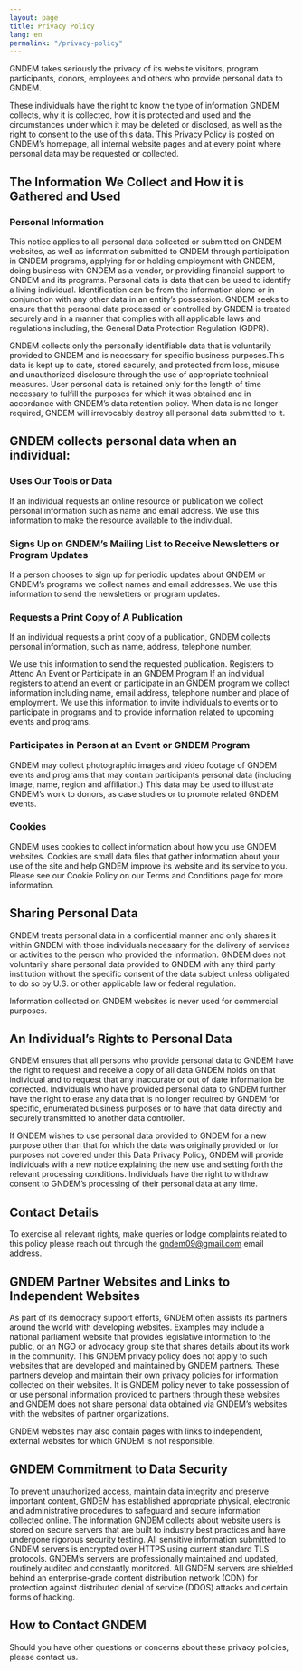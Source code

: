 ```yaml
---
layout: page
title: Privacy Policy
lang: en
permalink: "/privacy-policy"
---
```

GNDEM takes seriously the privacy of its website visitors, program participants, donors, employees and others who provide personal data to GNDEM.

These individuals have the right to know the type of information GNDEM collects, why it is collected, how it is protected and used and the circumstances under which it may be deleted or disclosed, as well as the right to consent to the use of this data. This Privacy Policy is posted on GNDEM’s homepage, all internal website pages and at every point where personal data may be requested or collected.

## The Information We Collect and How it is Gathered and Used
### Personal Information
This notice applies to all personal data collected or submitted on GNDEM websites, as well as information submitted to GNDEM through participation in GNDEM programs, applying for or holding employment with GNDEM, doing business with GNDEM as a vendor, or providing financial support to GNDEM and its programs. Personal data is data that can be used to identify a living individual. Identification can be from the information alone or in conjunction with any other data in an entity’s possession. GNDEM seeks to ensure that the personal data processed or controlled by GNDEM is treated securely and in a manner that complies with all applicable laws and regulations including, the General Data Protection Regulation (GDPR).

GNDEM collects only the personally identifiable data that is voluntarily provided to GNDEM and is necessary for specific business purposes.This data is kept up to date, stored securely, and protected from loss, misuse and unauthorized disclosure through the use of appropriate technical measures. User personal data is retained only for the length of time necessary to fulfill the purposes for which it was obtained and in accordance with GNDEM’s data retention policy. When data is no longer required, GNDEM will irrevocably destroy all personal data submitted to it.

## GNDEM collects personal data when an individual:
### Uses Our Tools or Data
If an individual requests an online resource or publication we collect personal information such as name and email address.
We use this information to make the resource available to the individual.

### Signs Up on GNDEM’s Mailing List to Receive Newsletters or Program Updates
If a person chooses to sign up for periodic updates about GNDEM or GNDEM’s programs we collect names and email addresses.
We use this information to send the newsletters or program updates.

### Requests a Print Copy of A Publication
If an individual requests a print copy of a publication, GNDEM collects personal information, such as name, address, telephone number.

We use this information to send the requested publication.
Registers to Attend An Event or Participate in an GNDEM Program
If an individual registers to attend an event or participate in an GNDEM program we collect information including name, email address, telephone number and place of employment.
We use this information to invite individuals to events or to participate in programs and to provide information related to upcoming events and programs.

### Participates in Person at an Event or GNDEM Program
GNDEM may collect photographic images and video footage of GNDEM events and programs that may contain participants personal data (including image, name, region and affiliation.)
This data may be used to illustrate GNDEM’s work to donors, as case studies or to promote related GNDEM events.

### Cookies
GNDEM uses cookies to collect information about how you use GNDEM websites. Cookies are small data files that gather information about your use of the site and help GNDEM improve its website and its service to you. Please see our Cookie Policy on our Terms and Conditions page for more information.

## Sharing Personal Data
GNDEM treats personal data in a confidential manner and only shares it within GNDEM with those individuals necessary for the delivery of services or activities to the person who provided the information. GNDEM does not voluntarily share personal data provided to GNDEM with any third party institution without the specific consent of the data subject unless obligated to do so by U.S. or other applicable law or federal regulation.

Information collected on GNDEM websites is never used for commercial purposes.

## An Individual’s Rights to Personal Data
GNDEM ensures that all persons who provide personal data to GNDEM have the right to request and receive a copy of all data GNDEM holds on that individual and to request that any inaccurate or out of date information be corrected. Individuals who have provided personal data to GNDEM further have the right to erase any data that is no longer required by GNDEM for specific, enumerated business purposes or to have that data directly and securely transmitted to another data controller.

If GNDEM wishes to use personal data provided to GNDEM for a new purpose other than that for which the data was originally provided or for purposes not covered under this Data Privacy Policy, GNDEM will provide individuals with a new notice explaining the new use and setting forth the relevant processing conditions. Individuals have the right to withdraw consent to GNDEM’s processing of their personal data at any time.

## Contact Details
To exercise all relevant rights, make queries or lodge complaints related to this policy please reach out through the gndem09@gmail.com email address.

## GNDEM Partner Websites and Links to Independent Websites
As part of its democracy support efforts, GNDEM often assists its partners around the world with developing websites. Examples may include a national parliament website that provides legislative information to the public, or an NGO or advocacy group site that shares details about its work in the community. This GNDEM privacy policy does not apply to such websites that are developed and maintained by GNDEM partners. These partners develop and maintain their own privacy policies for information collected on their websites. It is GNDEM policy never to take possession of or use personal information provided to partners through these websites and GNDEM does not share personal data obtained via GNDEM’s websites with the websites of partner organizations.

GNDEM websites may also contain pages with links to independent, external websites for which GNDEM is not responsible.

## GNDEM Commitment to Data Security
To prevent unauthorized access, maintain data integrity and preserve important content, GNDEM has established appropriate physical, electronic and administrative procedures to safeguard and secure information collected online. The information GNDEM collects about website users is stored on secure servers that are built to industry best practices and have undergone rigorous security testing. All sensitive information submitted to GNDEM servers is encrypted over HTTPS using current standard TLS protocols. GNDEM’s servers are professionally maintained and updated, routinely audited and constantly monitored. All GNDEM servers are shielded behind an enterprise-grade content distribution network (CDN) for protection against distributed denial of service (DDOS) attacks and certain forms of hacking.

## How to Contact GNDEM
Should you have other questions or concerns about these privacy policies, please contact us.
